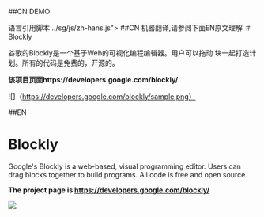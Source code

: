 ##CN DEMO


语言引用脚本
../sg/js/zh-hans.js"></script>
##CN 机器翻译,请参阅下面EN原文理解
＃Blockly

谷歌的Blockly是一个基于Web的可视化编程编辑器。用户可以拖动
块一起打造计划。所有的代码是免费的，开源的。

**该项目页面https://developers.google.com/blockly/**

![]（https://developers.google.com/blockly/sample.png）


##EN
# Blockly

Google's Blockly is a web-based, visual programming editor.  Users can drag
blocks together to build programs.  All code is free and open source.

**The project page is https://developers.google.com/blockly/**

![](https://developers.google.com/blockly/sample.png)
